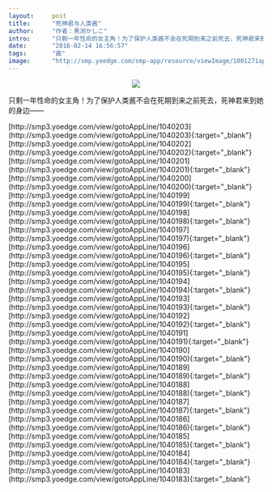 ```yaml
---
layout:     post
title:      "死神君与人类酱"
author:     "作者：黑渕かしこ"
intro:      "只剩一年性命的女主角！为了保护人类酱不会在死期到来之前死去，死神君来到她的身边——"
date:       "2018-02-14 16:56:57"
tags:       "酱"
image:      "http://smp.yoedge.com/smp-app/resource/viewImage/1001271appline.png"
---
```

<div style="text-align: center">
<p><img src="http://smp.yoedge.com/smp-app/resource/viewImage/1001271appline.png"/></p>
</div>
<p class="post-meta">
<span>只剩一年性命的女主角！为了保护人类酱不会在死期到来之前死去，死神君来到她的身边——</span>
</p>
[http://smp3.yoedge.com/view/gotoAppLine/1040203](http://smp3.yoedge.com/view/gotoAppLine/1040203){:target="_blank"}
[http://smp3.yoedge.com/view/gotoAppLine/1040202](http://smp3.yoedge.com/view/gotoAppLine/1040202){:target="_blank"}
[http://smp3.yoedge.com/view/gotoAppLine/1040201](http://smp3.yoedge.com/view/gotoAppLine/1040201){:target="_blank"}
[http://smp3.yoedge.com/view/gotoAppLine/1040200](http://smp3.yoedge.com/view/gotoAppLine/1040200){:target="_blank"}
[http://smp3.yoedge.com/view/gotoAppLine/1040199](http://smp3.yoedge.com/view/gotoAppLine/1040199){:target="_blank"}
[http://smp3.yoedge.com/view/gotoAppLine/1040198](http://smp3.yoedge.com/view/gotoAppLine/1040198){:target="_blank"}
[http://smp3.yoedge.com/view/gotoAppLine/1040197](http://smp3.yoedge.com/view/gotoAppLine/1040197){:target="_blank"}
[http://smp3.yoedge.com/view/gotoAppLine/1040196](http://smp3.yoedge.com/view/gotoAppLine/1040196){:target="_blank"}
[http://smp3.yoedge.com/view/gotoAppLine/1040195](http://smp3.yoedge.com/view/gotoAppLine/1040195){:target="_blank"}
[http://smp3.yoedge.com/view/gotoAppLine/1040194](http://smp3.yoedge.com/view/gotoAppLine/1040194){:target="_blank"}
[http://smp3.yoedge.com/view/gotoAppLine/1040193](http://smp3.yoedge.com/view/gotoAppLine/1040193){:target="_blank"}
[http://smp3.yoedge.com/view/gotoAppLine/1040192](http://smp3.yoedge.com/view/gotoAppLine/1040192){:target="_blank"}
[http://smp3.yoedge.com/view/gotoAppLine/1040191](http://smp3.yoedge.com/view/gotoAppLine/1040191){:target="_blank"}
[http://smp3.yoedge.com/view/gotoAppLine/1040190](http://smp3.yoedge.com/view/gotoAppLine/1040190){:target="_blank"}
[http://smp3.yoedge.com/view/gotoAppLine/1040189](http://smp3.yoedge.com/view/gotoAppLine/1040189){:target="_blank"}
[http://smp3.yoedge.com/view/gotoAppLine/1040188](http://smp3.yoedge.com/view/gotoAppLine/1040188){:target="_blank"}
[http://smp3.yoedge.com/view/gotoAppLine/1040187](http://smp3.yoedge.com/view/gotoAppLine/1040187){:target="_blank"}
[http://smp3.yoedge.com/view/gotoAppLine/1040186](http://smp3.yoedge.com/view/gotoAppLine/1040186){:target="_blank"}
[http://smp3.yoedge.com/view/gotoAppLine/1040185](http://smp3.yoedge.com/view/gotoAppLine/1040185){:target="_blank"}
[http://smp3.yoedge.com/view/gotoAppLine/1040184](http://smp3.yoedge.com/view/gotoAppLine/1040184){:target="_blank"}
[http://smp3.yoedge.com/view/gotoAppLine/1040183](http://smp3.yoedge.com/view/gotoAppLine/1040183){:target="_blank"}


